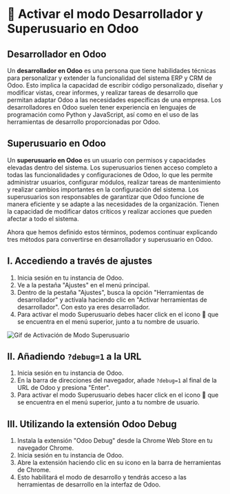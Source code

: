 
# 🚀 Activar el modo Desarrollador y Superusuario en Odoo

## Desarrollador en Odoo

Un **desarrollador en Odoo** es una persona que tiene habilidades técnicas para personalizar y extender la funcionalidad del sistema ERP y CRM de Odoo. Esto implica la capacidad de escribir código personalizado, diseñar y modificar vistas, crear informes, y realizar tareas de desarrollo que permitan adaptar Odoo a las necesidades específicas de una empresa. Los desarrolladores en Odoo suelen tener experiencia en lenguajes de programación como Python y JavaScript, así como en el uso de las herramientas de desarrollo proporcionadas por Odoo.

## Superusuario en Odoo

Un **superusuario en Odoo** es un usuario con permisos y capacidades elevadas dentro del sistema. Los superusuarios tienen acceso completo a todas las funcionalidades y configuraciones de Odoo, lo que les permite administrar usuarios, configurar módulos, realizar tareas de mantenimiento y realizar cambios importantes en la configuración del sistema. Los superusuarios son responsables de garantizar que Odoo funcione de manera eficiente y se adapte a las necesidades de la organización. Tienen la capacidad de modificar datos críticos y realizar acciones que pueden afectar a todo el sistema.

Ahora que hemos definido estos términos, podemos continuar explicando tres métodos para convertirse en desarrollador y superusuario en Odoo.

## I. Accediendo a través de ajustes

1. Inicia sesión en tu instancia de Odoo.
2. Ve a la pestaña "Ajustes" en el menú principal.
3. Dentro de la pestaña "Ajustes", busca la opción "Herramientas de desarrollador" y actívala haciendo clic en "Activar herramientas de desarrollador". Con esto ya eres desarrollador.
4. Para activar el modo Superusuario debes hacer click en el icono &#x1F41E; que se encuentra en el menú superior, junto a tu nombre de usuario.

![Gif de Activación de Modo Superusuario](https://raw.githubusercontent.com/canarydev/SGE_23-24/main/assets/images/activaci%C3%B3n%20modo%20super%20usuario.gif)

## II. Añadiendo `?debug=1` a la URL

1. Inicia sesión en tu instancia de Odoo.
2. En la barra de direcciones del navegador, añade `?debug=1` al final de la URL de Odoo y presiona "Enter".
3. Para activar el modo Superusuario debes hacer click en el icono 🐞 que se encuentra en el menú superior, junto a tu nombre de usuario.

## III. Utilizando la extensión Odoo Debug

1. Instala la extensión "Odoo Debug" desde la Chrome Web Store en tu navegador Chrome.
2. Inicia sesión en tu instancia de Odoo.
3. Abre la extensión haciendo clic en su icono en la barra de herramientas de Chrome.
4. Esto habilitará el modo de desarrollo y tendrás acceso a las herramientas de desarrollo en la interfaz de Odoo.
